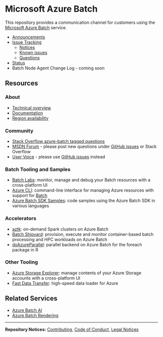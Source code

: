 # Microsoft Azure Batch
This repository provides a communication channel for customers using
the [Microsoft Azure Batch](https://aka.ms/batch) service.

* [Announcements](https://github.com/Azure/Batch/tree/master/announcements)
* [Issue Tracking](https://github.com/Azure/Batch/issues)
    * [Notices](https://github.com/Azure/Batch/labels/notice)
    * [Known issues](https://github.com/Azure/Batch/labels/known%20issue)
    * [Questions](https://github.com/Azure/Batch/labels/question)
* [Status](https://azure.microsoft.com/status/)
* Batch Node Agent Change Log - coming soon

## Resources

### About

* [Technical overview](https://docs.microsoft.com/azure/batch/batch-technical-overview)
* [Documentation](https://docs.microsoft.com/azure/batch/)
* [Region availability](https://azure.microsoft.com/global-infrastructure/services/)

### Community

* [Stack Overflow azure-batch tagged questions](https://stackoverflow.com/questions/tagged/azure-batch)
* [MSDN Forum](https://social.msdn.microsoft.com/forums/azure/home?forum=azurebatch) -
please post new questions under [GitHub issues](https://github.com/Azure/Batch/issues)
or Stack Overflow
* [User Voice](https://feedback.azure.com/forums/269742-batch) - please use
[GitHub issues](https://github.com/Azure/Batch/issues) instead

### Batch Tooling and Samples

* [Batch Labs](https://azure.github.io/BatchLabs/): monitor, manage and debug
your Batch resources with a cross-platform UI
* [Azure CLI](https://docs.microsoft.com/cli/azure/install-azure-cli):
command-line interface for managing Azure resources with support for
[Batch](https://docs.microsoft.com/cli/azure/batch)
* [Azure Batch SDK Samples](https://github.com/Azure/azure-batch-samples):
code samples using the Azure Batch SDK in various languages

### Accelerators

* [aztk](https://github.com/Azure/aztk): on-demand Spark clusters on Azure
Batch
* [Batch Shipyard](https://github.com/Azure/batch-shipyard): provision,
execute and monitor container-based batch processing and HPC workloads on
Azure Batch
* [doAzureParallel](https://github.com/Azure/doAzureParallel): parallel
backend on Azure Batch for the foreach package in R

### Other Tooling
* [Azure Storage Explorer](https://azure.microsoft.com/features/storage-explorer/):
manage contents of your Azure Storage accounts with a cross-platform UI
* [Fast Data Transfer](https://www.microsoft.com/en-us/garage/profiles/fast-data-transfer/):
high-speed data loader for Azure

## Related Services

* [Azure Batch AI](https://azure.microsoft.com/services/batch-ai/)
* [Azure Batch Rendering](https://azure.microsoft.com/services/batch/rendering/)

* * *

**Repository Notices:** [Contributing](CONTRIBUTING.md),
[Code of Conduct](CODE_OF_CONDUCT.md), [Legal Notices](LEGAL_NOTICES.md)
